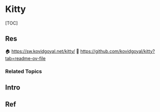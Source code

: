 # Kitty

[TOC]



## Res
🏠 https://sw.kovidgoyal.net/kitty/
🚧 https://github.com/kovidgoyal/kitty?tab=readme-ov-file


### Related Topics



## Intro


## Ref

